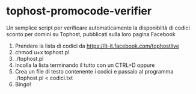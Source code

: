 tophost-promocode-verifier
==========================

Un semplice script per verificare automaticamente la disponiblità di codici sconto per domini su Tophost, pubblicati sulla loro pagina Facebook


1. Prendere la lista di codici da https://it-it.facebook.com/tophostlive
2. chmod u+x tophost.pl
4. ./tophost.pl
  1. Incolla la lista terminando il tutto con un CTRL+D oppure
  2. Crea un file di testo contenente i codici e passalo al programma ./tophost.pl < codici.txt
5. Bingo!
